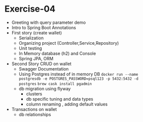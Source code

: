 # Exercise-04

- Greeting with query parameter demo
- Intro to Spring Boot Annotations
- First story (create wallet)
    - Serialization
    - Organizing project (Controller,Service,Repository)
    - Unit testing 
    - In Memory database (h2) and Console
    - Spring JPA, ORM    
- Second Story CRUD on wallet
    - Swagger Documentation
    - Using Postgres instead of in memory DB
     `docker run --name postgresdb -e POSTGRES_PASSWORD=psql123 -p 5432:5432 -d postgres`
     `brew cask install pgadmin`   
    - db migration using flyway
        - clusters 
        - db specific tuning and data types
        - column renaming , adding default values
- Transactions on wallet
    - db relationships

  
  
